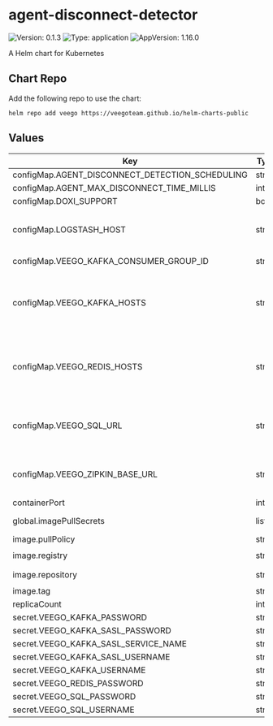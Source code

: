 # agent-disconnect-detector

![Version: 0.1.3](https://img.shields.io/badge/Version-0.1.3-informational?style=flat-square) ![Type: application](https://img.shields.io/badge/Type-application-informational?style=flat-square) ![AppVersion: 1.16.0](https://img.shields.io/badge/AppVersion-1.16.0-informational?style=flat-square)

A Helm chart for Kubernetes

## Chart Repo

Add the following repo to use the chart:

```console
helm repo add veego https://veegoteam.github.io/helm-charts-public
```

## Values

| Key | Type | Default | Description |
|-----|------|---------|-------------|
| configMap.AGENT_DISCONNECT_DETECTION_SCHEDULING | string | `"0 0/10 * * * ?"` |  |
| configMap.AGENT_MAX_DISCONNECT_TIME_MILLIS | int | `1209600000` |  |
| configMap.DOXI_SUPPORT | bool | `false` |  |
| configMap.LOGSTASH_HOST | string | `""` | The hosts of the LOGSTASH server Example --> LOGSTASH_HOST: "logstash-service:8080" |
| configMap.VEEGO_KAFKA_CONSUMER_GROUP_ID | string | `"agent-disconnect-detector-main"` |  |
| configMap.VEEGO_KAFKA_HOSTS | string | `""` | The hosts of the Kafka servers Example --> VEEGO_KAFKA_HOSTS: "kafka-node-1:9092,kafka-node-2:9092,kafka-node-3:9092,kafka-node-4:9092" |
| configMap.VEEGO_REDIS_HOSTS | string | `""` | The hosts of the Redis servers Example -->  VEEGO_REDIS_HOSTS: "redis-node-1:6379,redis-node-2:6379,redis-node-3:6379" |
| configMap.VEEGO_SQL_URL | string | `""` | The hosts of the Postgresql server Example -->  VEEGO_SQL_URL: "jdbc:postgresql://postgresql-master:5424/veegodb" |
| configMap.VEEGO_ZIPKIN_BASE_URL | string | `""` | The hosts of the ZIPKIN server Example --> VEEGO_ZIPKIN_BASE_URL: "http://localhost:9411" |
| containerPort | int | `80` |  |
| global.imagePullSecrets | list | `[]` | imagePullSecrets Example --> imagePullSecrets: [ "secret" ] |
| image.pullPolicy | string | `"Always"` |  |
| image.registry | string | `"347694409649.dkr.ecr.us-west-2.amazonaws.com"` |  |
| image.repository | string | `"veego/agent-disconnect-detector"` |  |
| image.tag | string | `"staging"` |  |
| replicaCount | int | `1` |  |
| secret.VEEGO_KAFKA_PASSWORD | string | `""` |  |
| secret.VEEGO_KAFKA_SASL_PASSWORD | string | `""` |  |
| secret.VEEGO_KAFKA_SASL_SERVICE_NAME | string | `""` |  |
| secret.VEEGO_KAFKA_SASL_USERNAME | string | `""` |  |
| secret.VEEGO_KAFKA_USERNAME | string | `""` |  |
| secret.VEEGO_REDIS_PASSWORD | string | `""` |  |
| secret.VEEGO_SQL_PASSWORD | string | `""` |  |
| secret.VEEGO_SQL_USERNAME | string | `""` |  |